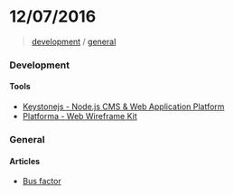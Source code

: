 # 12/07/2016

> [development](#development) / [general](#general)

### Development

#### Tools

- [Keystonejs - Node.js CMS & Web Application Platform](http://keystonejs.com/)
- [Platforma - Web Wireframe Kit](http://platforma.ws/)

### General

#### Articles

- [Bus factor](https://en.wikipedia.org/wiki/Bus_factor)
